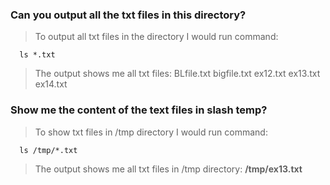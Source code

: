 ### Can you output all the txt files in this directory?
> To output all txt files in the directory I would run command:

      ls *.txt
      
> The output shows me all txt files: BLfile.txt  bigfile.txt ex12.txt    ex13.txt    ex14.txt

### Show me the content of the text files in slash temp?
> To show txt files in /tmp directory I would run command:

      ls /tmp/*.txt
      
> The output shows me all txt files in /tmp directory: **/tmp/ex13.txt**
